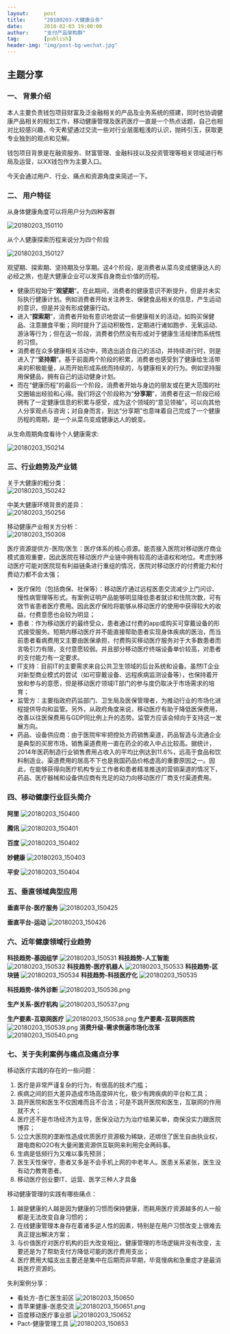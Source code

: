 ```yaml
---                                                                         
layout:     post                                            
title:      "20180203-大健康业务"                                                                           
date:       2018-02-03 19:00:00                                                                           
author:     "支付产品架构群"                                      
tag:		[publish]                                
header-img: "img/post-bg-wechat.jpg"                                     
---   
```


## 主题分享

### 一、 背景介绍  

本人主要负责钱包项目财富及泛金融相关的产品及业务系统的搭建，同时也协调健康产品相关的规划工作，移动健康管理及医药医疗一直是一个热点话题，自己也相对比较感兴趣，今天希望通过交流一些对行业层面粗浅的认识，抛砖引玉，获取更专业独到的观点和见解。

钱包项目背景是在融资服务、财富管理、金融科技以及投资管理等相关领域进行布局及运营，以XX钱包作为主要入口。

今天会通过用户、行业、痛点和资源角度来简述一下。

### 二、 用户特征

从身体健康角度可以将用户分为四种客群  

![20180203_150110](http://static.cocolian.org/img/20180203_150110.png)

从个人健康探索历程来说分为四个阶段  

![20180203_150127](http://static.cocolian.org/img/20180203_150127.png)

观望期、探索期、坚持期及分享期。这4个阶段，是消费者从菜鸟变成健康达人的必经之旅，也是大健康企业可以发挥自身商业价值的历程。

- 健康历程始于“**观望期**”。在此期间，消费者的健康意识不断提升，但是并未实际执行健康计划。例如消费者开始关注养生、保健食品相关的信息，产生运动的意识，但是并没有形成健康行动。  
- 进入“**探索期**”，消费者开始有意识地尝试一些健康相关的活动，如购买保健品、注意膳食平衡；同时提升了运动积极性，定期进行诸如跑步、无氧运动、游泳等行为；但在这一阶段，消费者仍然没有形成对于健康生活规律而系统性的习惯。  
- 消费者在众多健康相关活动中，筛选出适合自己的活动，并持续进行时，则是进入了“**坚持期**”。基于前面两个阶段的积累，消费者也感受到了健康给生活带来的积极能量，从而开始形成系统而持续的，与健康相关的行为。例如坚持服用保健品，拥有自己的运动健身计划。  
- 而在“健康历程”的最后一个阶段，消费者开始与身边的朋友或在更大范围的社交圈输出经验和心得。我们将这个阶段称为“**分享期**”，消费者在这一阶段已经拥有了一定健康信息的积累与感受，成为这个领域的“意见领袖”，可以向其他人分享观点与咨询；对自身而言，到达“分享期”也意味着自己完成了一个健康历程的周期，是一个从菜鸟变成健康达人的蜕变。

从生命周期角度看待个人健康需求: 

![20180203_150214](http://static.cocolian.org/img/20180203_150214.png)

### 三、行业趋势及产业链

关于大健康的粗分类：  
![20180203_150242](http://static.cocolian.org/img/20180203_150242.png)

中美大健康环境背景的差异：  
![20180203_150256](http://static.cocolian.org/img/20180203_150256.png)

移动健康产业相关方分析：  
![20180203_150308](http://static.cocolian.org/img/20180203_150308.png)

医疗资源提供方-医院/医生：医疗体系的核心资源。能否接入医院对移动医疗商业模式直观重要，因此医院在移动医疗产业链中拥有较高的话语权和地位。考虑到移动医疗可能对医院现有利益链条进行重组的情况，医院对移动医疗的付费能力和付费动力都不会太强；
 
- 医疗保险（包括商保、社保等）：移动医疗通过远程医患交流减少上门问诊、慢性病管理等形式。有案例证明产品能够明显降低患者就诊和住院次数，可有效节省患者医疗费用。因此医疗保险将能够从移动医疗的使用中获得较大的收益，付费意愿也会较为明显；  
- 患者：作为移动医疗的最终受众，患者通过付费的app或购买可穿戴设备的形式接受服务。短期内移动医疗并不能直接帮助患者实现身体疾病的医治，而当前患者看病费用又主要由医保承担，付费购买移动医疗服务对于大多数患者而言吸引力有限，支付意愿较弱。并且部分移动医疗终端设备单价较高，对患者的支付能力有一定要求。   
- IT支持：目前IT的主要需求来自公共卫生领域的后台系统和设备。虽然IT企业对新型商业模式的尝试（如可穿戴设备、远程疾病监测设备等），也保持着开放和参与的意愿，但是移动医疗领域IT部门的参与度仍取决于市场需求的培育；  
- 监管方：主要指政府药监部门、卫生局及医保管理者，为推动行业的市场化进程提供导向和监管。另外，从政府角度来说，移动医疗有助于降低医保费用，改善以往医保费用与GDP同比例上升的态势。监管方应该会倾向于支持这一发展方向。  
- 药品、设备供应商：由于医院牢牢把控处方药销售渠道，药品智造与流通企业是典型的买房市场，销售渠道费用一直在药企的收入中占比较高。据统计，2014年医药制造行业销售费用占收入的平均比例达到11.6%，远高于食品和饮料制造业。渠道费用的居高不下也是我国药品价格虚高的重要原因之一。因此，在能够获得向医疗机构专业工作者和患者精准推送的营销渠道的情况下，药品、医疗器械和设备供应商有充足的动力向移动医疗厂商支付渠道费用。

### 四、移动健康行业巨头简介

**阿里**
![20180203_150400](http://static.cocolian.org/img/20180203_150400.png)

**腾讯**
![20180203_150401](http://static.cocolian.org/img/20180203_150401.png)

**百度**
![20180203_150402](http://static.cocolian.org/img/20180203_150402.png)

**妙健康**
![20180203_150403](http://static.cocolian.org/img/20180203_150403.png)

**平安**
![20180203_150404](http://static.cocolian.org/img/20180203_150404.png)

### 五、垂直领域典型应用

**垂直平台-医疗服务**
![20180203_150425](http://static.cocolian.org/img/20180203_150425.png)

**垂直平台-运动**
![20180203_150426](http://static.cocolian.org/img/20180203_150426.png)

### 六、近年健康领域行业趋势

**科技趋势-基因组学**
![20180203_150531](http://static.cocolian.org/img/20180203_150531.png)
**科技趋势-人工智能**
![20180203_150532](http://static.cocolian.org/img/20180203_150532.png)
**科技趋势-医疗机器人**
![20180203_150533](http://static.cocolian.org/img/20180203_150533.png)
**科技趋势-区块链**
![20180203_150534](http://static.cocolian.org/img/20180203_150534.png)
**科技趋势-科技医疗化**
![20180203_150535](http://static.cocolian.org/img/20180203_150535.png)

**科技趋势-体外诊断**
![20180203_150536.png](http://static.cocolian.org/img/20180203_150536.png)

**生产关系-医疗机构**
![20180203_150537.png](http://static.cocolian.org/img/20180203_150537.png)

**生产要素-互联网医疗**
![20180203_150538.png](http://static.cocolian.org/img/20180203_150538.png)
**生产要素-互联网医院**
![20180203_150539.png](http://static.cocolian.org/img/20180203_150539.png)
**消费升级-需求倒逼市场化改革**
![20180203_150540.png](http://static.cocolian.org/img/20180203_150540.png)


### 七、关于失利案例与痛点及痛点分享

移动医疗实践的存在的一些问题： 
1. 医疗是非常严谨复杂的行为，有很高的技术门槛；  
2. 疾病之间的巨大差异造成市场高度碎片化，极少有跨疾病的平台和工具；  
3. 跳开医院和医生不仅困难而且不合法；可是不跳开医院和医生，互联网的作用就不大；  
4. 医疗还不是市场经济为主导，医保没动力为治疗结果买单，商保没实力跟医院博弈；  
5. 公立大医院的垄断性造成优质医疗资源极为稀缺，还绑住了医生自由执业权，跟电商和O2O有大量闲置资源供互联网来利用完全两码事。  
6. 生病是低频行为又难以事先预测；  
7. 医生天性保守，患者又多是不会手机上网的中老年人。医患关系紧张，医生没有动力教育患者。  
8. 移动医疗创业要IT、运营、医学三种人才具备  

移动健康管理的实践有哪些痛点： 
1. 越是健康的人越是因为健康的习惯而保持健康，而耗用医疗资源越多的人一般都是无法改变自身习惯的；  
2. 在线健康管理本身存在着诸多逆人性的因素，特别是在用户习惯改变上很难去真正提出解决方案；  
3. 与价值医疗对医疗机构的巨大改变相比，健康管理的市场逻辑并没有改变，主要还是为了帮助支付方降低可能的医疗费用支出；  
4. 医疗费用大幅支出主要还是集中在后期而非早期，毕竟慢病和急重症才是最消耗医疗资源的。  

失利案例分享： 

- 看处方-杏仁医生前区
![20180203_150650](http://static.cocolian.org/img/20180203_150650.png)
- 青苹果健康-医患交流
![20180203_150651.png](http://static.cocolian.org/img/20180203_150651.png)
- 百度移动医疗事业部
![20180203_150652](http://static.cocolian.org/img/20180203_150652.png)
- Pact-健康管理工具
![20180203_150653](http://static.cocolian.org/img/20180203_150653.png)


